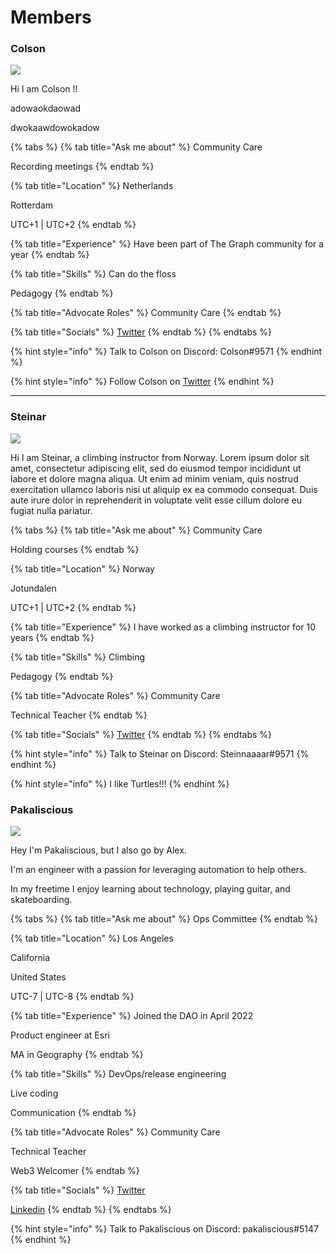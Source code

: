 # Members

### Colson

![](../.gitbook/assets/profilepicture.bmp)

Hi I am Colson !!

adowaokdaowad

dwokaawdowokadow

{% tabs %}
{% tab title="Ask me about" %}
Community Care

Recording meetings
{% endtab %}

{% tab title="Location" %}
Netherlands

Rotterdam

UTC+1 | UTC+2
{% endtab %}

{% tab title="Experience" %}
Have been part of The Graph community for a year
{% endtab %}

{% tab title="Skills" %}
Can do the floss

Pedagogy
{% endtab %}

{% tab title="Advocate Roles" %}
Community Care
{% endtab %}

{% tab title="Socials" %}
[Twitter](https://twitter.com/ColsonGRTeacher)
{% endtab %}
{% endtabs %}

{% hint style="info" %}
Talk to Colson on Discord: Colson#9571
{% endhint %}

{% hint style="info" %}
Follow Colson on [Twitter](https://twitter.com/ColsonGRTeacher)
{% endhint %}


***


### Steinar

![](../.gitbook/assets/steinar.bmp)

Hi I am Steinar, a climbing instructor from Norway. Lorem ipsum dolor sit amet, consectetur adipiscing elit, sed do eiusmod tempor incididunt ut labore et dolore magna aliqua. Ut enim ad minim veniam, quis nostrud exercitation ullamco laboris nisi ut aliquip ex ea commodo consequat. Duis aute irure dolor in reprehenderit in voluptate velit esse cillum dolore eu fugiat nulla pariatur.

{% tabs %}
{% tab title="Ask me about" %}
Community Care

Holding courses
{% endtab %}

{% tab title="Location" %}
Norway

Jotundalen

UTC+1 | UTC+2
{% endtab %}

{% tab title="Experience" %}
I have worked as a climbing instructor for 10 years
{% endtab %}

{% tab title="Skills" %}
Climbing

Pedagogy
{% endtab %}

{% tab title="Advocate Roles" %}
Community Care

Technical Teacher
{% endtab %}

{% tab title="Socials" %}
[Twitter](https://twitter.com/ColsonGRTeacher)
{% endtab %}
{% endtabs %}

{% hint style="info" %}
Talk to Steinar on Discord: Steinnaaaar#9571
{% endhint %}

{% hint style="info" %}
I like Turtles!!!
{% endhint %}

### Pakaliscious

![](../.gitbook/assets/pakaliscious.png)

Hey I'm Pakaliscious, but I also go by Alex.

I'm an engineer with a passion for leveraging automation to help others.

In my freetime I enjoy learning about technology, playing guitar, and skateboarding.

{% tabs %}
{% tab title="Ask me about" %}
Ops Committee
{% endtab %}

{% tab title="Location" %}
Los Angeles

California

United States

UTC-7 | UTC-8
{% endtab %}

{% tab title="Experience" %}
Joined the DAO in April 2022

Product engineer at Esri

MA in Geography
{% endtab %}

{% tab title="Skills" %}
DevOps/release engineering

Live coding

Communication
{% endtab %}

{% tab title="Advocate Roles" %}
Community Care

Technical Teacher

Web3 Welcomer
{% endtab %}

{% tab title="Socials" %}
[Twitter](https://twitter.com/alexpakalniskis)

[Linkedin](https://www.linkedin.com/in/alexpakalniskis3/)
{% endtab %}
{% endtabs %}

{% hint style="info" %}
Talk to Pakaliscious on Discord: pakaliscious#5147
{% endhint %}
